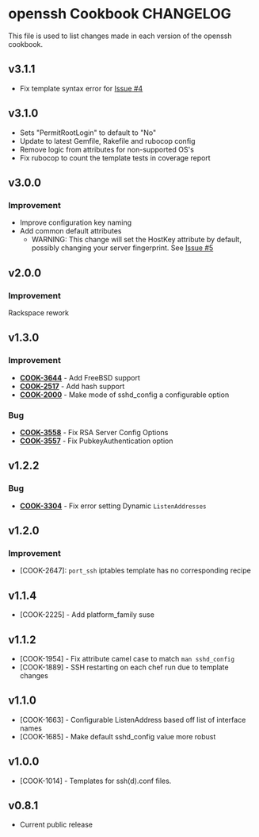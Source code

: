 openssh Cookbook CHANGELOG
==========================
This file is used to list changes made in each version of the openssh cookbook.

v3.1.1
------
- Fix template syntax error for [Issue #4](https://github.com/rackspace-cookbooks/rackspace_openssh/issues/4)

v3.1.0
------
- Sets "PermitRootLogin" to default to "No"
- Update to latest Gemfile, Rakefile and rubocop config
- Remove logic from attributes for non-supported OS's
- Fix rubocop to count the template tests in coverage report

v3.0.0
------
### Improvement
- Improve configuration key naming
- Add common default attributes
  - WARNING: This change will set the HostKey attribute by default, possibly changing your server fingerprint.  See [Issue #5](https://github.com/rackspace-cookbooks/rackspace_openssh/issues/5)

v2.0.0
------
### Improvement
Rackspace rework

v1.3.0
------
### Improvement
- **[COOK-3644](https://tickets.opscode.com/browse/COOK-3644)** - Add FreeBSD support
- **[COOK-2517](https://tickets.opscode.com/browse/COOK-2517)** - Add hash support
- **[COOK-2000](https://tickets.opscode.com/browse/COOK-2000)** - Make mode of sshd_config a configurable option

### Bug
- **[COOK-3558](https://tickets.opscode.com/browse/COOK-3558)** - Fix RSA Server Config Options
- **[COOK-3557](https://tickets.opscode.com/browse/COOK-3557)** - Fix PubkeyAuthentication option


v1.2.2
------
### Bug
- **[COOK-3304](https://tickets.opscode.com/browse/COOK-3304)** - Fix error setting Dynamic `ListenAddresses`

v1.2.0
------
### Improvement
- [COOK-2647]: `port_ssh` iptables template has no corresponding recipe

v1.1.4
------
- [COOK-2225] - Add platform_family suse

v1.1.2
------
- [COOK-1954] - Fix attribute camel case to match `man sshd_config`
- [COOK-1889] - SSH restarting on each chef run due to template changes

v1.1.0
------
- [COOK-1663] - Configurable ListenAddress based off list of interface names
- [COOK-1685] - Make default sshd_config value more robust

v1.0.0
------
- [COOK-1014] - Templates for ssh(d).conf files.

v0.8.1
------
- Current public release
